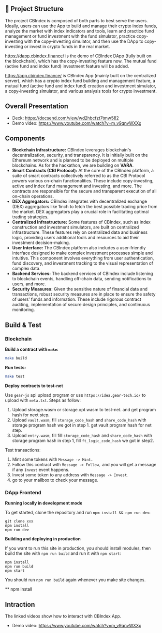## 📝 Project Structure

The project CBIndex is composed of both parts to best serve the users. Ideally, users can use the App to build and manage their crypto index funds, analyze the market with index indicators and tools, learn and practice fund management or fund investment with the fund simulator, practice copy-investing with the copy-investing simulator, and then use the DApp to copy-investing or invest in crypto funds in the real market.

https://dapp.cbindex.finance/ is the demo of CBIndex DApp (fully built on the blockchain), which has the copy-investing feature now. The mutual fund (active fund and index fund) investment feature will be added.

https://app.cbindex.finance/ is CBIndex App (mainly built on the centralized server), which has a crypto index fund building and management feature, a mutual fund (active fund and index fund) creation and investment simulator, a copy-investing simulator, and various analysis tools for crypto investment.

## Overall Presentation
- Deck: https://docsend.com/view/wd2hbcfzt7tmw582
- Demo video: https://www.youtube.com/watch?v=m_v9qnvWXXg

## Components
- **Blockchain Infrastructure:** CBIndex leverages blockchain's decentralization, security, and transparency. It is initially built on the Ethereum network and is planned to be deployed on multiple blockchains. As for the hackathon, we are building on **VARA**.
- **Smart Contracts (CBI Protocol):** At the core of the CBIndex platform, a suite of smart contracts collectively referred to as the CBI Protocol powers various on-chain functionalities. These include copy-investing, active and index fund management and investing, and more. The contracts are responsible for the secure and transparent execution of all on-chain operations.
- **DEX Aggregators:** CBIndex integrates with decentralized exchange (DEX) aggregators like 1inch to fetch the best possible trading price from the market. DEX aggregators play a crucial role in facilitating optimal trading strategies.
- **Centralized Infrastructure:** Some features of CBIndex, such as index construction and investment simulators, are built on centralized infrastructure. These features rely on centralized data and business logic, providing users additional tools and resources to aid their investment decision-making.
- **User Interface:** The CBIndex platform also includes a user-friendly interface designed to make complex investment processes simple and intuitive. This component involves everything from user authentication, fund discovery, and investment tracking to the visual representation of complex data.
- **Backend Services:** The backend services of CBIndex include listening to blockchain events, handling off-chain data, sending notifications to users, and more.
- **Security Measures:** Given the sensitive nature of financial data and transactions, robust security measures are in place to ensure the safety of users' funds and information. These include rigorous contract auditing, implementation of secure design principles, and continuous monitoring.

## Build & Test

### Blockchain
**Build a contract with `make`:**

```bash
make build
```
**Run tests:**

```bash
make test
```

**Deploy contracts to test-net**

Use `gear-js` api upload program or use `https://idea.gear-tech.io/` to upload with `meta.txt`. Steps as follow:
1. Upload storage.wasm or storage.opt.wasm to test-net. and get program hash for next step.
2. Upload `vault.wasm`, fill `storage_code_hash` and `share_code_hash` with storage program hash we got in step 1. get vault program hash for net step.
3. Upload `entry.wasm`, fill  fill `storage_code_hash` and `share_code_hash` with storage program hash in step 1, fill `ft_logic_code_hash` we got in step2. 

Test transactions:
1. Mint some tokens with `Message -> Mint.`
2. Follow this contract with `Message -> Follow,` and you will get a message if any `Invest` event happens.
3. Invest some token to any address with `Message -> Invest.`
4. go to your mailbox to check your message.

### DApp Frontend

**Running locally in development mode**

To get started, clone the repository and run `npm install && npm run dev`:

    git clone xxx
    npm install
    npm run dev

**Building and deploying in production**

If you want to run this site in production, you should install modules, then build the site with `npm run build` and run it with `npm start`:

    npm install
    npm run build
    npm start

You should run `npm run build` again whenever you make site changes.

** npm install 


## Intraction

The linked videos show how to interact with CBIndex App. 
- Demo video: https://www.youtube.com/watch?v=m_v9qnvWXXg

